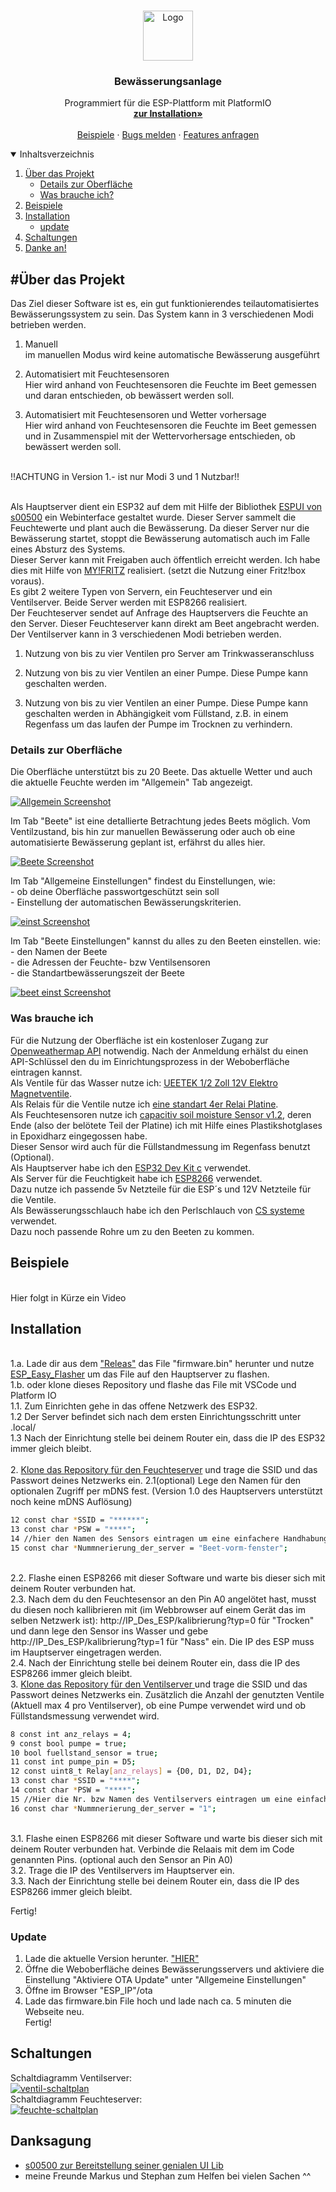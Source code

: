 <!-- PROJECT LOGO -->
<br />
<p align="center">
  <a href="https://github.com/RubiRubsn/Bewaesserungs-Anlage-System-ESP/">
    <img src="images/logo.png" alt="Logo" width="80" height="80">
  </a>

  <h3 align="center">Bewässerungsanlage</h3>

  <p align="center">
    Programmiert für die ESP-Plattform mit PlatformIO
    <br />
    <a href="#Installation"><strong>zur Installation»</strong></a>
    <br />
    <br />
    <a href="#Beispiele">Beispiele</a>
    ·
    <a href="https://github.com/RubiRubsn/Bewaesserungs-Anlage-System-ESP/issues">Bugs melden</a>
    ·
    <a href="https://github.com/RubiRubsn/Bewaesserungs-Anlage-System-ESP/issues">Features anfragen</a>
  </p>
</p>

<!-- TABLE OF CONTENTS -->
<details open="open">
  <summary>Inhaltsverzeichnis</summary>
  <ol>
    <li>
      <a href="#Über-das-Projekt">Über das Projekt</a>
        <ul>
            <li><a href="#Details-zur-Oberfläche">Details zur Oberfläche</a></li>
            <li><a href="#Was-brauche-ich">Was brauche ich?</a></li>
      </ul>
    </li>
    <li><a href="#Beispiele">Beispiele</a></li>
    <li>
      <a href="#Installation">Installation</a>
      <ul>
            <li><a href="#Update">update</a></li>
      </ul>
    </li>
    <li><a href="#Schaltungen">Schaltungen</a></li>
    <li><a href="#Danksagung">Danke an!</a></li>
  </ol>
</details>

<!-- ABOUT THE PROJECT -->

## #Über das Projekt

Das Ziel dieser Software ist es, ein gut funktionierendes teilautomatisiertes Bewässerungssystem zu sein.
Das System kann in 3 verschiedenen Modi betrieben werden.<br>

1. Manuell <br>
    im manuellen Modus wird keine automatische Bewässerung ausgeführt

2. Automatisiert mit Feuchtesensoren<br>
    Hier wird anhand von Feuchtesensoren die Feuchte im Beet gemessen und daran entschieden, ob bewässert werden soll.

3. Automatisiert mit Feuchtesensoren und Wetter vorhersage<br>
    Hier wird anhand von Feuchtesensoren die Feuchte im Beet gemessen und in Zusammenspiel mit der Wettervorhersage entschieden, ob bewässert werden soll.

<br>!!ACHTUNG in Version 1.- ist nur Modi 3 und 1 Nutzbar!! <br><br>

Als Hauptserver dient ein ESP32 auf dem mit Hilfe der Bibliothek <a href="https://github.com/s00500/ESPUI">ESPUI von s00500</a> ein Webinterface gestaltet wurde.
Dieser Server sammelt die Feuchtewerte und plant auch die Bewässerung. Da dieser Server nur die Bewässerung startet, stoppt die Bewässerung automatisch auch im Falle eines Absturz des Systems.<br>
Dieser Server kann mit Freigaben auch öffentlich erreicht werden. Ich habe dies mit Hilfe von <a href="https://myfritz.net/">MY!FRITZ</a> realisiert. (setzt die Nutzung einer Fritz!box voraus). <br>
Es gibt 2 weitere Typen von Servern, ein Feuchteserver und ein Ventilserver. Beide Server werden mit ESP8266 realisiert.<br>
Der Feuchteserver sendet auf Anfrage des Hauptservers die Feuchte an den Server. Dieser Feuchteserver kann direkt am Beet angebracht werden.
Der Ventilserver kann in 3 verschiedenen Modi betrieben werden. <br>

1. Nutzung von bis zu vier Ventilen pro Server am Trinkwasseranschluss

2. Nutzung von bis zu vier Ventilen an einer Pumpe. Diese Pumpe kann geschalten werden.

3. Nutzung von bis zu vier Ventilen an einer Pumpe. Diese Pumpe kann geschalten werden in Abhängigkeit vom Füllstand, z.B. in einem Regenfass um das laufen der Pumpe im Trocknen zu verhindern.


### Details zur Oberfläche
Die Oberfläche unterstützt bis zu 20 Beete. Das aktuelle Wetter und auch die aktuelle Feuchte werden im "Allgemein" Tab angezeigt.

[![Allgemein Screenshot][product-screenshot]]()

Im Tab "Beete" ist eine detallierte Betrachtung jedes Beets möglich. Vom Ventilzustand, bis hin zur manuellen Bewässerung oder auch ob eine automatisierte Bewässerung geplant ist, erfährst du alles hier.<br>

[![Beete Screenshot][beet-screenshot]]()

Im Tab "Allgemeine Einstellungen" findest du Einstellungen, wie: <br> - ob deine Oberfläche passwortgeschützt sein soll <br> - Einstellung der automatischen Bewässerungskriterien.<br>

[![einst Screenshot][einst-screenshot]]()

Im Tab "Beete Einstellungen" kannst du alles zu den Beeten einstellen. wie: <br> -  den Namen der Beete <br> - die Adressen der Feuchte- bzw Ventilsensoren <br> - die Standartbewässerungszeit der Beete<br>

[![beet einst Screenshot][beeteinst-screenshot]]()


### Was brauche ich

Für die Nutzung der Oberfläche ist ein kostenloser Zugang zur <a href="https://openweathermap.org/api">Openweathermap API</a> notwendig.
Nach der Anmeldung erhälst du einen API-Schlüssel den du im Einrichtungsprozess in der Weboberfläche eintragen kannst.<br>
Als Ventile für das Wasser nutze ich: <a href="https://www.amazon.de/gp/product/B06XCSVZPT/ref=ppx_yo_dt_b_asin_image_o02_s01?ie=UTF8&psc=1">UEETEK 1/2 Zoll 12V Elektro Magnetventile</a>.<br>
Als Relais für die Ventile nutze ich <a href="https://www.amazon.de/gp/product/B07TZ778VH/ref=ppx_yo_dt_b_asin_title_o02_s00?ie=UTF8&psc=1">eine standart 4er Relai Platine</a>.<br>
Als Feuchtesensoren nutze ich <a href="https://www.az-delivery.de/products/bodenfeuchte-sensor-modul-v1-2?_pos=6&_sid=22262207f&_ss=r">capacitiv soil moisture Sensor v1.2</a>, deren Ende (also der belötete Teil der Platine) ich mit Hilfe eines Plastikshotglases in Epoxidharz eingegossen habe. <br>
Dieser Sensor wird auch für die Füllstandmessung im Regenfass benutzt (Optional).<br>
Als Hauptserver habe ich den <a href="https://www.az-delivery.de/products/esp32-dev-kit-c-unverlotet?_pos=5&_sid=72925e31b&_ss=r">ESP32 Dev Kit c</a> verwendet.<br>
Als Server für die Feuchtigkeit habe ich <a href="https://www.az-delivery.de/products/nodemcu-lua-lolin-v3-modul-mit-esp8266-12e-unverlotet?_pos=28&_sid=f7dcaf8b6&_ss=r">ESP8266</a> verwendet.<br>
Dazu nutze ich passende 5v Netzteile für die ESP´s und 12V Netzteile für die Ventile.<br>
Als Bewässerungsschlauch habe ich den Perlschlauch von  <a href="https://cs-wss.com/">CS systeme</a> verwendet.<br>
Dazu noch passende Rohre um zu den Beeten zu kommen.<br>

## Beispiele
<br>
Hier folgt in Kürze ein Video
<br>

## Installation 
<br>
1.a. Lade dir aus dem <a href="https://github.com/RubiRubsn/Bewaesserungs-Anlage-System-ESP/releases">"Releas"</a> das File "firmware.bin" herunter und nutze  <a href="https://github.com/Grovkillen/ESP_Easy_Flasher">ESP_Easy_Flasher</a> um das File auf den Hauptserver zu flashen.<br>
1.b. oder klone dieses Repository und flashe das File mit VSCode und Platform IO <br>
1.1. Zum Einrichten gehe in das offene Netzwerk des ESP32. <br>
1.2 Der Server befindet sich nach dem ersten Einrichtungsschritt unter <Festgelegtername>.local/<br>
1.3 Nach der Einrichtung stelle bei deinem Router ein, dass die IP des ESP32 immer gleich bleibt.<br><br>
2. <a href="https://github.com/RubiRubsn/feuchte_server">Klone das Repository für den Feuchteserver</a>  und trage die SSID und das Passwort deines Netzwerks ein. 
2.1(optional) Lege den Namen für den optionalen Zugriff per mDNS fest. (Version 1.0 des Hauptservers unterstützt noch keine mDNS Auflösung)<br>

```sh
12 const char *SSID = "******";
13 const char *PSW = "****";
14 //hier den Namen des Sensors eintragen um eine einfachere Handhabung bei der IP-Eingabe zu haben
15 const char *Nummnerierung_der_server = "Beet-vorm-fenster";
```
<br>
2.2. Flashe einen ESP8266 mit dieser Software und warte bis dieser sich mit deinem Router verbunden hat.<br>
2.3. Nach dem du den Feuchtesensor an den Pin A0 angelötet hast, musst du diesen noch kallibrieren mit (im Webbrowser auf einem Gerät das im selben Netzwerk ist): http://IP_Des_ESP/kalibrierung?typ=0 für "Trocken" und dann lege den Sensor ins Wasser und gebe http://IP_Des_ESP/kalibrierung?typ=1 für "Nass" ein. Die IP des ESP muss im Hauptserver eingetragen werden.<br>
2.4. Nach der Einrichtung stelle bei deinem Router ein, dass die IP des ESP8266 immer gleich bleibt.<br>
3. <a href="https://github.com/RubiRubsn/ventil_server">Klone das Repository für den Ventilserver </a> und trage die SSID und das Passwort deines Netzwerks ein. Zusätzlich die Anzahl der genutzten Ventile (Aktuell max 4 pro Ventilserver), ob eine Pumpe verwendet wird und ob Füllstandsmessung verwendet wird.<br>

```sh
8 const int anz_relays = 4;
9 const bool pumpe = true;
10 bool fuellstand_sensor = true;
11 const int pumpe_pin = D5;
12 const uint8_t Relay[anz_relays] = {D0, D1, D2, D4};
13 const char *SSID = "****";
14 const char *PSW = "****";
15 //Hier die Nr. bzw Namen des Ventilservers eintragen um eine einfachere Handhabung bei der IP-Eingabe zu haben
16 const char *Nummnerierung_der_server = "1";
```
<br>
3.1. Flashe einen ESP8266 mit dieser Software und warte bis dieser sich mit deinem Router verbunden hat. Verbinde die Relaais mit dem im Code genannten Pins. (optional auch den Sensor an Pin A0)<br>
3.2. Trage die IP des Ventilservers im Hauptserver ein.<br>
3.3. Nach der Einrichtung stelle bei deinem Router ein, dass die IP des ESP8266 immer gleich bleibt.

Fertig!
<br>
### Update

1. Lade die aktuelle Version herunter. <a href="https://github.com/RubiRubsn/Bewaesserungs-Anlage-System-ESP/releases">"HIER"</a><br>
2. Öffne die Weboberfläche deines Bewässerungsservers und aktiviere die Einstellung "Aktiviere OTA Update" unter "Allgemeine Einstellungen"<br>
3. Öffne im Browser "ESP_IP"/ota<br>
4. Lade das firmware.bin File hoch und lade nach ca. 5 minuten die Webseite neu.<br>
Fertig!

## Schaltungen

Schaltdiagramm Ventilserver:<br>
[![ventil-schaltplan][ventil-schaltplan]]()
<br>
Schaltdiagramm Feuchteserver:<br>
[![feuchte-schaltplan][feuchte-schaltplan]]()
<br>


## Danksagung

- <a href="https://github.com/s00500">s00500 zur Bereitstellung seiner genialen UI Lib</a>
- meine Freunde Markus und Stephan zum Helfen bei vielen Sachen ^^



[product-screenshot]: images/allgemein.png
[beet-screenshot]: images/beete.png
[einst-screenshot]: images/einstellungenAllg.png
[beeteinst-screenshot]: images/beet-einst.png
[ventil-schaltplan]: images/schaltplan_ventil.png
[feuchte-schaltplan]: images/schaltplan_feuchte.png

